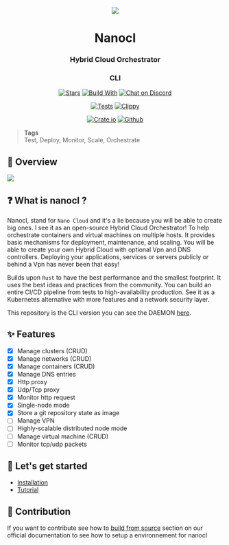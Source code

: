 <div align="center">
  <img src="https://download.next-hat.com/ressources/images/logo.png" >
  <h1>Nanocl</h1>
  <h3>Hybrid Cloud Orchestrator</h3>
  <h3>CLI</h3>
  <p>

  [![Stars](https://img.shields.io/github/stars/nxthat/nanocl?label=%E2%AD%90%20stars%20%E2%AD%90)](https://github.com/nxthat/nanocl)
  [![Build With](https://img.shields.io/badge/built_with-Rust-dca282.svg?style=flat)](https://github.com/nxthat/nanocl)
  [![Chat on Discord](https://img.shields.io/discord/1011267493114949693?label=chat&logo=discord&style=flat)](https://discord.gg/WV4Aac8uZg)

  </p>

  <p>

  [![Tests](https://github.com/nxthat/nanocl/actions/workflows/tests.yml/badge.svg)](https://github.com/nxthat/nanocl/actions/workflows/tests.yml)
  [![Clippy](https://github.com/nxthat/nanocl/actions/workflows/clippy.yml/badge.svg)](https://github.com/nxthat/nanocl/actions/workflows/clippy.yml)

  </p>

  <p>

  [![Crate.io](https://img.shields.io/crates/v/nanocl?style=flat)](https://crates.io/crates/nanocl)
  [![Github](https://img.shields.io/github/v/release/nxthat/nanocl?style=flat)](https://github.com/nxthat/nanocl/releases/latest)

  </p>

</div>

<blockquote class="tags">
 <strong>Tags</strong>
 </br>
 <span id="nxtmdoc-meta-keywords">
   Test, Deploy, Monitor, Scale, Orchestrate
 </span>
</blockquote>

## 📙 Overview

<img src="https://download.next-hat.com/ressources/images/infra.png" />

## ❓ What is nanocl ?

Nanocl, stand for `Nano Cloud` and it's a lie because you will be able to create big ones.
I see it as an open-source Hybrid Cloud Orchestrator!
To help orchestrate containers and virtual machines on multiple hosts.
It provides basic mechanisms for deployment, maintenance, and scaling.
You will be able to create your own Hybrid Cloud with optional Vpn and DNS controllers.
Deploying your applications, services or servers publicly or behind a Vpn has never been that easy!

Builds upon `Rust` to have the best performance and the smallest footprint.
It uses the best ideas and practices from the community.
You can build an entire CI/CD pipeline from tests to high-availability production.
See it as a Kubernetes alternative with more features and a network security layer.

This repository is the CLI version you can see the DAEMON [here](https://github.com/nxthat/nanocld).

## ✨ Features
- [x] Manage clusters (CRUD)
- [x] Manage networks (CRUD)
- [x] Manage containers (CRUD)
- [X] Manage DNS entries
- [x] Http proxy
- [x] Udp/Tcp proxy
- [x] Monitor http request
- [x] Single-node mode
- [x] Store a git repository state as image
- [ ] Manage VPN
- [ ] Highly-scalable distributed node mode
- [ ] Manage virtual machine (CRUD)
- [ ] Monitor tcp/udp packets

## 🎉 Let's get started

- [Installation](https://docs.next-hat.com/docs/setups/nanocl)
- [Tutorial](https://docs.next-hat.com/docs/guides/nanocl/get-started)

## 🔨 Contribution

If you want to contribute see how to [build from source](https://docs.next-hat.com/docs/setups/nanocl/linux/from-sources)
section on our official documentation to see how to setup a environnement for nanocl
